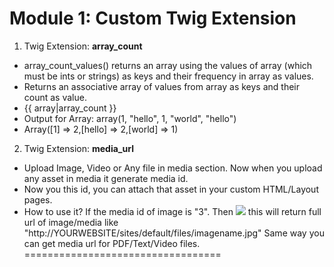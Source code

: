 Module 1: Custom Twig Extension
=================================
1. Twig Extension: **array_count**
- array_count_values() returns an array using the values of array (which must be ints or strings) as keys and their frequency in array as values.
- Returns an associative array of values from array as keys and their count as value.
- {{ array|array_count }}
- Output for Array: array(1, "hello", 1, "world", "hello")
- Array([1] => 2,[hello] => 2,[world] => 1)

2. Twig Extension: **media_url**
- Upload Image, Video or Any file in media section. Now when you upload any asset in media it generate media id.
- Now you this id, you can attach that asset in your custom HTML/Layout pages.
- How to use it? If the media id of image is "3". Then
   **<img src="{{ 3|media_url }}" />** this will return full url of image/media like "http://YOURWEBSITE/sites/default/files/imagename.jpg"
  Same way you can get media url for PDF/Text/Video files.
==================================

